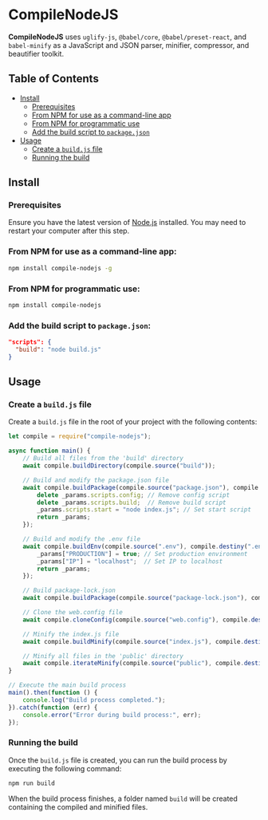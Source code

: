 # CompileNodeJS

**CompileNodeJS** uses `uglify-js`, `@babel/core`, `@babel/preset-react`, and `babel-minify` as a JavaScript and JSON parser, minifier, compressor, and beautifier toolkit.

## Table of Contents

- [Install](#install)
    - [Prerequisites](#prerequisites)
    - [From NPM for use as a command-line app](#from-npm-for-use-as-a-command-line-app)
    - [From NPM for programmatic use](#from-npm-for-programmatic-use)
    - [Add the build script to `package.json`](#add-the-build-script-to-packagejson)
- [Usage](#usage)
    - [Create a `build.js` file](#create-a-buildjs-file)
    - [Running the build](#running-the-build)

## Install

### Prerequisites

Ensure you have the latest version of [Node.js](http://nodejs.org/) installed. You may need to restart your computer after this step.

### From NPM for use as a command-line app:

```bash
npm install compile-nodejs -g
```

### From NPM for programmatic use:

```bash
npm install compile-nodejs
```

### Add the build script to `package.json`:

```json
"scripts": {
  "build": "node build.js"
}
```

## Usage

### Create a `build.js` file

Create a `build.js` file in the root of your project with the following contents:

```javascript
let compile = require("compile-nodejs");

async function main() {
    // Build all files from the 'build' directory
    await compile.buildDirectory(compile.source("build"));

    // Build and modify the package.json file
    await compile.buildPackage(compile.source("package.json"), compile.destiny("package.json"), function (_params) {
        delete _params.scripts.config; // Remove config script
        delete _params.scripts.build;  // Remove build script
        _params.scripts.start = "node index.js"; // Set start script
        return _params;
    });

    // Build and modify the .env file
    await compile.buildEnv(compile.source(".env"), compile.destiny(".env"), function (_params) {
        _params["PRODUCTION"] = true; // Set production environment
        _params["IP"] = "localhost";  // Set IP to localhost
        return _params;
    });

    // Build package-lock.json
    await compile.buildPackage(compile.source("package-lock.json"), compile.destiny("package-lock.json"));

    // Clone the web.config file
    await compile.cloneConfig(compile.source("web.config"), compile.destiny("web.config"));

    // Minify the index.js file
    await compile.buildMinify(compile.source("index.js"), compile.destiny("index.js"));

    // Minify all files in the 'public' directory
    await compile.iterateMinify(compile.source("public"), compile.destiny("public"));
}

// Execute the main build process
main().then(function () {
    console.log("Build process completed.");
}).catch(function (err) {
    console.error("Error during build process:", err);
});
```

### Running the build

Once the `build.js` file is created, you can run the build process by executing the following command:

```bash
npm run build
```

When the build process finishes, a folder named `build` will be created containing the compiled and minified files.
